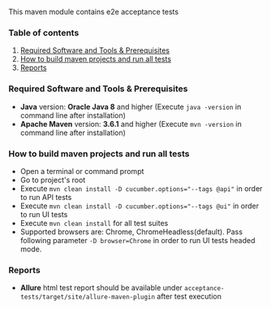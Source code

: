 This maven module contains e2e acceptance tests

### Table of contents
1. [Required Software and Tools & Prerequisites](#required-software-and-tools)
2. [How to build maven projects and run all tests](#how-to-run-acceptance-tests)
3. [Reports](#reports)

<a name="required-software-and-tools"></a>
### Required Software and Tools & Prerequisites

* **Java** version: **Oracle Java 8** and higher (Execute `java -version` in command line after installation)
* **Apache Maven** version: **3.6.1** and higher (Execute `mvn -version` in command line after installation)

 <a name="how-to-run-acceptance-tests"></a>
### How to build maven projects and run all tests 

* Open a terminal or command prompt
* Go to project's root
* Execute `mvn clean install -D cucumber.options="--tags @api"` in order to run API tests
* Execute `mvn clean install -D cucumber.options="--tags @ui"` in order to run UI tests
* Execute `mvn clean install` for all test suites
* Supported browsers are: Chrome, ChromeHeadless(default). Pass following parameter `-D browser=Chrome` in order to run UI tests headed mode.

<a name="reports"></a>
### Reports  

* **Allure** html test report should be available under `acceptance-tests/target/site/allure-maven-plugin` after test execution
